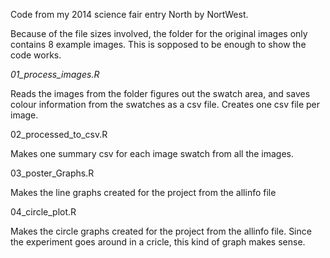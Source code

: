 Code from my 2014 science fair entry North by NortWest.

Because of the file sizes involved, the folder for the original images only contains 8 example images. This is sopposed to be enough to show the code works.

*01_process_images.R*

Reads the images from the folder figures out the swatch area, and saves colour information from the swatches as a csv file. Creates one csv file per image.

02_processed_to_csv.R

Makes one summary csv for each image swatch from all the images.

03_poster_Graphs.R

Makes the line graphs created for the project from the allinfo file

04_circle_plot.R

Makes the circle graphs created for the project from the allinfo file. Since the experiment goes around in a cricle, this kind of graph makes sense.

